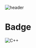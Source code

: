 ![header](https://capsule-render.vercel.app/api?type=rect&color=auto&height=180&section=header&text=TERSHIRE:%20Control%20and%20Computer%20Vision&fontSize=38)

# Badge
![C++](https://img.shields.io/badge/C++-2C2255.svg?&style=for-the-badge&logo=C++&logoColor=white)
